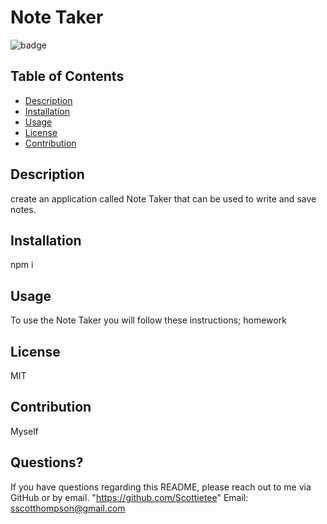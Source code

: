 # Note Taker

![badge](https://img.shields.io/badge/license-MIT-brightgreen)

## Table of Contents
- [Description](#description)
- [Installation](#installation)
- [Usage](#usage)
- [License](#license)
- [Contribution](#contribution)

## Description
create an application called Note Taker that can be used to write and save notes.

## Installation
npm i

## Usage
To use the Note Taker you will follow these instructions; homework

## License
MIT

## Contribution
Myself

## Questions?
If you have questions regarding this README, please reach out to me via GitHub or by email.
"https://github.com/Scottietee"
Email: sscotthompson@gmail.com
